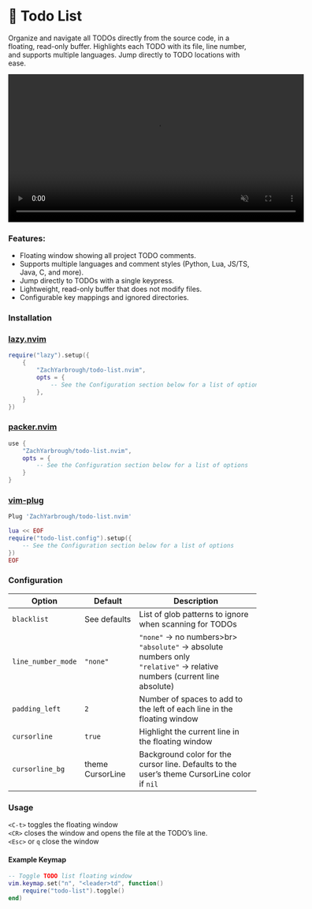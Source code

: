 # 📝 Todo List
Organize and navigate all TODOs directly from the source code, in a floating, read-only buffer. Highlights each TODO with its file, line number, and supports multiple languages. Jump directly to TODO locations with ease.

<video autoplay loop muted playsinline width="600">
  <source src="https://github.com/ZachYarbrough/todo-list.nvim/raw/assets/todo-list-demo.mp4" type="video/mp4">
</video>

### Features:
- Floating window showing all project TODO comments.
- Supports multiple languages and comment styles (Python, Lua, JS/TS, Java, C, and more).
- Jump directly to TODOs with a single keypress.
- Lightweight, read-only buffer that does not modify files.
- Configurable key mappings and ignored directories.

### Installation

### [lazy.nvim](https://github.com/folke/lazy.nvim)
```lua
require("lazy").setup({
    {
        "ZachYarbrough/todo-list.nvim",
        opts = {
            -- See the Configuration section below for a list of options
        },
    }
})
```

### [packer.nvim](https://github.com/wbthomason/packer.nvim)
```lua
use {
    "ZachYarbrough/todo-list.nvim",
    opts = {
        -- See the Configuration section below for a list of options
    }
}
```
### [vim-plug](https://github.com/junegunn/vim-plug)
```lua
Plug 'ZachYarbrough/todo-list.nvim'

lua << EOF
require("todo-list.config").setup({
    -- See the Configuration section below for a list of options
})
EOF
```

### Configuration
| Option            | Default           | Description                                                                                |
|------------------|-----------------|----------------------------------------------------------------------------------------------|
| `blacklist`       | See defaults     | List of glob patterns to ignore when scanning for TODOs                                     |
| `line_number_mode`| `"none"`         | `"none"` → no numbers>br> `"absolute"` → absolute numbers only<br> `"relative"` → relative numbers (current line absolute) |
| `padding_left`    | `2`              | Number of spaces to add to the left of each line in the floating window                     |
| `cursorline`      | `true`           | Highlight the current line in the floating window                                           |
| `cursorline_bg`   | theme CursorLine | Background color for the cursor line. Defaults to the user’s theme CursorLine color if `nil` |

### Usage
`<C-t>` toggles the floating window<br>
`<CR>` closes the window and opens the file at the TODO’s line.<br>
`<Esc>` or `q` close the window
#### Example Keymap
```lua
-- Toggle TODO list floating window
vim.keymap.set("n", "<leader>td", function()
    require("todo-list").toggle()
end)
```
